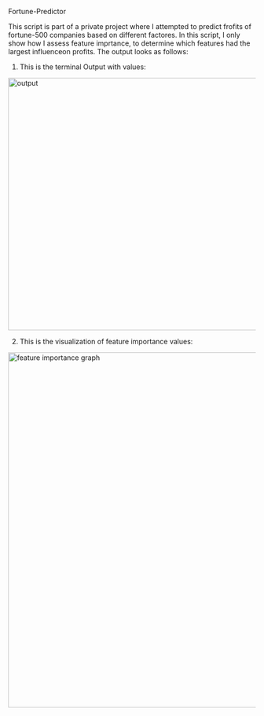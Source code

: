 Fortune-Predictor

This script is part of a private project where I attempted to predict frofits of fortune-500 companies based on different factores. 
In this script, I only show how I assess feature imprtance, to determine which features had the largest influenceon profits. The output looks as follows: 

1. This is the terminal Output with values:
<img width="514" alt="output" src="https://github.com/user-attachments/assets/e62ed2a0-a92e-459c-84ae-9dfb515de8e6">

2. This is the visualization of feature importance values:
<img width="723" alt="feature importance graph" src="https://github.com/user-attachments/assets/d9908d1f-e828-4652-ba2f-4222dbe05a1d">
